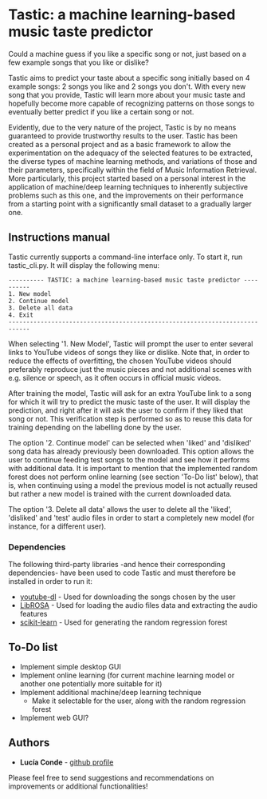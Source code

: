 # Tastic: a machine learning-based music taste predictor

Could a machine guess if you like a specific song or not, just based on a few example songs that you like or dislike?

Tastic aims to predict your taste about a specific song initially based on 4 example songs: 2 songs you like and 2 songs you don't. With every new song that you provide, Tastic will learn more about your music taste and hopefully become more capable of recognizing patterns on those songs to eventually better predict if you like a certain song or not.

Evidently, due to the very nature of the project, Tastic is by no means guaranteed to provide trustworthy results to the user. Tastic has been created as a personal project and as a basic framework to allow the experimentation on the adequacy of the selected features to be extracted, the diverse types of machine learning methods, and variations of those and their parameters,
specifically within the field of Music Information Retrieval. More particularly, this project started based on a personal interest in the application of machine/deep learning techniques to inherently subjective problems such as this one, and the improvements on their performance from a starting point with a significantly small dataset to a gradually larger one.

## Instructions manual
Tastic currently supports a command-line interface only. To start it, run tastic_cli.py. It will display the following menu:

```
---------- TASTIC: a machine learning-based music taste predictor ----------
1. New model
2. Continue model
3. Delete all data
4. Exit
----------------------------------------------------------------------------
```
When selecting '1. New Model', Tastic will prompt the user to enter several links to YouTube videos of songs they like or dislike. Note that, in order to reduce the effects of overfitting, the chosen YouTube videos should preferably reproduce just the music pieces and not additional scenes with e.g. silence or speech, as it often occurs in official music videos.

After training the model, Tastic will ask for an extra YouTube link to a song for which it will try to predict the music taste of the user. It will display the prediction, and right after it will ask the user to confirm if they liked that song or not. This verification step is performed so as to reuse this data for training depending on the labelling done by the user.

The option '2. Continue model' can be selected when 'liked' and 'disliked' song data has already previously been downloaded. This option allows the user to continue feeding test songs to the model and see how it performs with additional data. It is important to mention that the implemented random forest does not perform online learning (see section 'To-Do list' below), that is, when continuing using a model the previous model is not actually reused but rather a new model is trained with the current downloaded data.

The option '3. Delete all data' allows the user to delete all the 'liked', 'disliked' and 'test' audio files in order to start a completely new model (for instance, for a different user).

### Dependencies

The following third-party libraries -and hence their corresponding dependencies- have been used to code Tastic and must therefore be installed in order to run it:

* [youtube-dl](https://github.com/rg3/youtube-dl) - Used for downloading the songs chosen by the user
* [LibROSA](https://github.com/librosa/librosa) - Used for loading the audio files data and extracting the audio features
* [scikit-learn](https://github.com/scikit-learn/scikit-learn) - Used for generating the random regression forest 

## To-Do list
* Implement simple desktop GUI
* Implement online learning (for current machine learning model or another one potentially more suitable for it)
* Implement additional machine/deep learning technique
  * Make it selectable for the user, along with the random regression forest 
* Implement web GUI?

## Authors

* **Lucía Conde**  - [github profile](https://github.com/luciaconde)

Please feel free to send suggestions and recommendations on improvements or additional functionalities!
